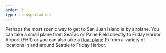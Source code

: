 ```yaml
---
order: 3
type: transportation
---
```

Perhaps the most scenic way to get to San Juan Island is by airplane. You can take a small plane from SeaTac or Paine Field directly to Friday Harbor Airport (FHR) or you can also take a [float plane](https://kenmoreair.com/) (!) from a variety of locations in and around Seattle to Friday Harbor.